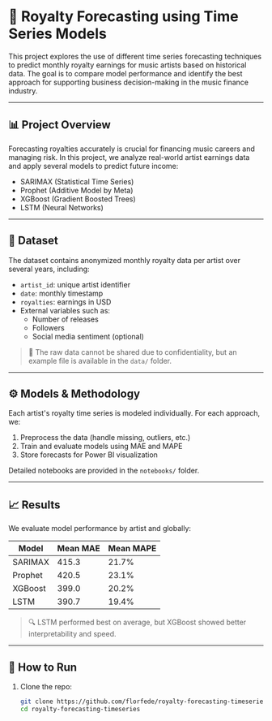 # 🎵 Royalty Forecasting using Time Series Models

This project explores the use of different time series forecasting techniques to predict monthly royalty earnings for music artists based on historical data. The goal is to compare model performance and identify the best approach for supporting business decision-making in the music finance industry.

---

## 📊 Project Overview

Forecasting royalties accurately is crucial for financing music careers and managing risk. In this project, we analyze real-world artist earnings data and apply several models to predict future income:

- SARIMAX (Statistical Time Series)
- Prophet (Additive Model by Meta)
- XGBoost (Gradient Boosted Trees)
- LSTM (Neural Networks)

---

## 🧪 Dataset

The dataset contains anonymized monthly royalty data per artist over several years, including:

- `artist_id`: unique artist identifier
- `date`: monthly timestamp
- `royalties`: earnings in USD  
- External variables such as:
  - Number of releases
  - Followers
  - Social media sentiment (optional)

> 🛑 The raw data cannot be shared due to confidentiality, but an example file is available in the `data/` folder.

---

## ⚙️ Models & Methodology

Each artist's royalty time series is modeled individually. For each approach, we:

1. Preprocess the data (handle missing, outliers, etc.)
2. Train and evaluate models using MAE and MAPE
3. Store forecasts for Power BI visualization

Detailed notebooks are provided in the `notebooks/` folder.

---

## 📈 Results

We evaluate model performance by artist and globally:

| Model     | Mean MAE | Mean MAPE |
|-----------|----------|-----------|
| SARIMAX   | 415.3    | 21.7%     |
| Prophet   | 420.5    | 23.1%     |
| XGBoost   | 399.0    | 20.2%     |
| LSTM      | 390.7    | 19.4%     |

> 🔍 LSTM performed best on average, but XGBoost showed better interpretability and speed.

---

## 🧠 How to Run

1. Clone the repo:
   ```bash
   git clone https://github.com/florfede/royalty-forecasting-timeseries.git
   cd royalty-forecasting-timeseries
